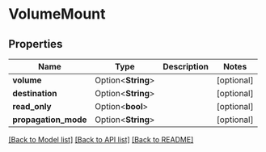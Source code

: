 # VolumeMount

## Properties

Name | Type | Description | Notes
------------ | ------------- | ------------- | -------------
**volume** | Option<**String**> |  | [optional]
**destination** | Option<**String**> |  | [optional]
**read_only** | Option<**bool**> |  | [optional]
**propagation_mode** | Option<**String**> |  | [optional]

[[Back to Model list]](../README.md#documentation-for-models) [[Back to API list]](../README.md#documentation-for-api-endpoints) [[Back to README]](../README.md)


